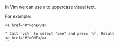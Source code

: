 In Vim we can use `U` to uppercase visual text.

For example:

```
<a href="#">one</a>

" Call `vit` to select "one" and press `U`. Result
<a href="#">ONE</a>
``
